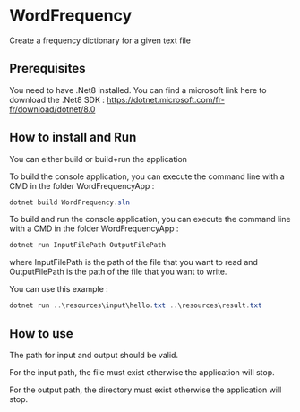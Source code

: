 # WordFrequency
Create a frequency dictionary for a given text file

## Prerequisites
You need to have .Net8 installed. You can find a microsoft link here to download the .Net8 SDK :
https://dotnet.microsoft.com/fr-fr/download/dotnet/8.0

## How to install and Run

You can either build or build+run the application

To build the console application, you can execute the command line with a CMD in the folder WordFrequencyApp :
```cs
dotnet build WordFrequency.sln
```

To build and run the console application, you can execute the command line with a CMD in the folder WordFrequencyApp :
```cs
dotnet run InputFilePath OutputFilePath
```
where InputFilePath is the path of the file that you want to read and OutputFilePath is the path of the file that you want to write.

You can use this example :
```cs
dotnet run ..\resources\input\hello.txt ..\resources\result.txt
```

## How to use 

The path for input and output should be valid.

For the input path, the file must exist otherwise the application will stop.

For the output path, the directory must exist otherwise the application will stop.
